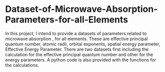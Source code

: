 # Dataset-of-Microwave-Absorption-Parameters-for-all-Elements
In this project, I intend to provide a datasets of parameters related to microwave absorption , for all elements. 
These are effective principal quantum number, atomic radii, orbital exponents, spatial energy parameter, Effective Energy Parameter. 
There are two datasets first including the 
calculation for the effective principal quantum number and other for the energy parameters. A python code is also provided with the functions for the calculations.
